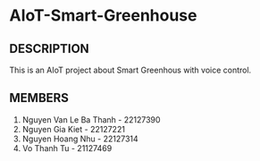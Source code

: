 # AIoT-Smart-Greenhouse
## DESCRIPTION
This is an AIoT project about Smart Greenhous with voice control.

##  MEMBERS
1. Nguyen Van Le Ba Thanh - 22127390
2. Nguyen Gia Kiet - 22127221
3. Nguyen Hoang Nhu - 22127314
4. Vo Thanh Tu - 21127469
